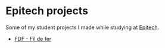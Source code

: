 # Epitech projects

Some of my student projects I made while studying at [Epitech](https://www.epitech.eu/).

- [FDF - Fil de fer](fdf)
